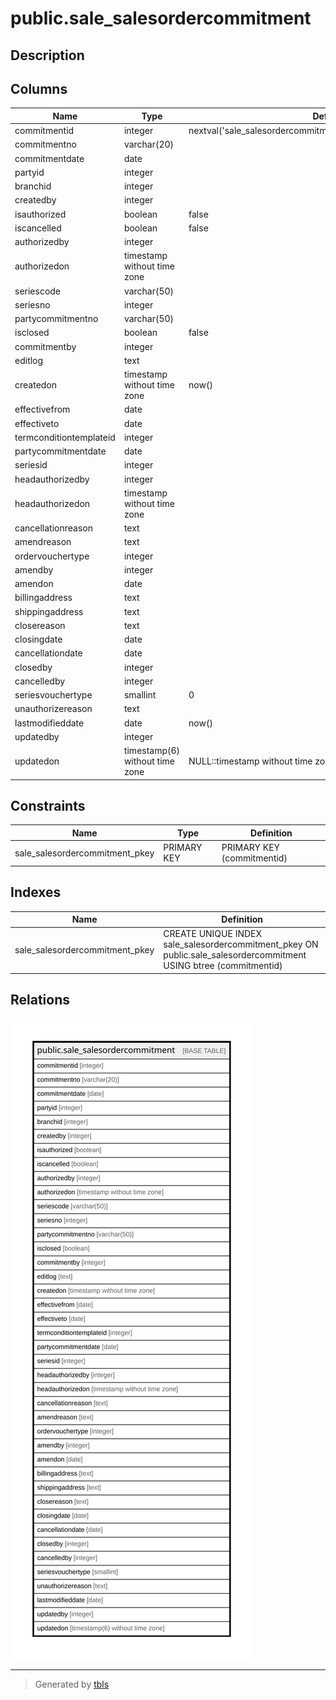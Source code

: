# public.sale_salesordercommitment

## Description

## Columns

| Name | Type | Default | Nullable | Children | Parents | Comment |
| ---- | ---- | ------- | -------- | -------- | ------- | ------- |
| commitmentid | integer | nextval('sale_salesordercommitment_commitmentid_seq'::regclass) | false |  |  |  |
| commitmentno | varchar(20) |  | true |  |  |  |
| commitmentdate | date |  | true |  |  |  |
| partyid | integer |  | true |  |  |  |
| branchid | integer |  | true |  |  |  |
| createdby | integer |  | false |  |  |  |
| isauthorized | boolean | false | false |  |  |  |
| iscancelled | boolean | false | false |  |  |  |
| authorizedby | integer |  | true |  |  |  |
| authorizedon | timestamp without time zone |  | true |  |  |  |
| seriescode | varchar(50) |  | true |  |  |  |
| seriesno | integer |  | true |  |  |  |
| partycommitmentno | varchar(50) |  | true |  |  |  |
| isclosed | boolean | false | false |  |  |  |
| commitmentby | integer |  | true |  |  |  |
| editlog | text |  | true |  |  |  |
| createdon | timestamp without time zone | now() | true |  |  |  |
| effectivefrom | date |  | true |  |  |  |
| effectiveto | date |  | true |  |  |  |
| termconditiontemplateid | integer |  | true |  |  |  |
| partycommitmentdate | date |  | true |  |  |  |
| seriesid | integer |  | true |  |  |  |
| headauthorizedby | integer |  | true |  |  |  |
| headauthorizedon | timestamp without time zone |  | true |  |  |  |
| cancellationreason | text |  | true |  |  |  |
| amendreason | text |  | true |  |  |  |
| ordervouchertype | integer |  | true |  |  |  |
| amendby | integer |  | true |  |  |  |
| amendon | date |  | true |  |  |  |
| billingaddress | text |  | true |  |  |  |
| shippingaddress | text |  | true |  |  |  |
| closereason | text |  | true |  |  |  |
| closingdate | date |  | true |  |  |  |
| cancellationdate | date |  | true |  |  |  |
| closedby | integer |  | true |  |  |  |
| cancelledby | integer |  | true |  |  |  |
| seriesvouchertype | smallint | 0 | true |  |  |  |
| unauthorizereason | text |  | true |  |  |  |
| lastmodifieddate | date | now() | true |  |  |  |
| updatedby | integer |  | true |  |  |  |
| updatedon | timestamp(6) without time zone | NULL::timestamp without time zone | true |  |  |  |

## Constraints

| Name | Type | Definition |
| ---- | ---- | ---------- |
| sale_salesordercommitment_pkey | PRIMARY KEY | PRIMARY KEY (commitmentid) |

## Indexes

| Name | Definition |
| ---- | ---------- |
| sale_salesordercommitment_pkey | CREATE UNIQUE INDEX sale_salesordercommitment_pkey ON public.sale_salesordercommitment USING btree (commitmentid) |

## Relations

![er](public.sale_salesordercommitment.svg)

---

> Generated by [tbls](https://github.com/k1LoW/tbls)
